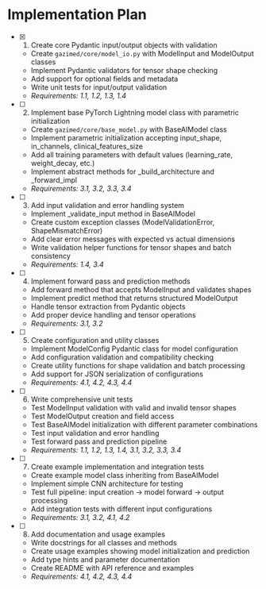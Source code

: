 # Implementation Plan

- [x] 1. Create core Pydantic input/output objects with validation

  - Create `gazimed/core/model_io.py` with ModelInput and ModelOutput classes
  - Implement Pydantic validators for tensor shape checking
  - Add support for optional fields and metadata
  - Write unit tests for input/output validation
  - _Requirements: 1.1, 1.2, 1.3, 1.4_

- [ ] 2. Implement base PyTorch Lightning model class with parametric initialization




  - Create `gazimed/core/base_model.py` with BaseAIModel class
  - Implement parametric initialization accepting input_shape, in_channels, clinical_features_size
  - Add all training parameters with default values (learning_rate, weight_decay, etc.)
  - Implement abstract methods for _build_architecture and _forward_impl
  - _Requirements: 3.1, 3.2, 3.3, 3.4_

- [ ] 3. Add input validation and error handling system
  - Implement _validate_input method in BaseAIModel
  - Create custom exception classes (ModelValidationError, ShapeMismatchError)
  - Add clear error messages with expected vs actual dimensions
  - Write validation helper functions for tensor shapes and batch consistency
  - _Requirements: 1.4, 3.4_

- [ ] 4. Implement forward pass and prediction methods
  - Add forward method that accepts ModelInput and validates shapes
  - Implement predict method that returns structured ModelOutput
  - Handle tensor extraction from Pydantic objects
  - Add proper device handling and tensor operations
  - _Requirements: 3.1, 3.2_

- [ ] 5. Create configuration and utility classes
  - Implement ModelConfig Pydantic class for model configuration
  - Add configuration validation and compatibility checking
  - Create utility functions for shape validation and batch processing
  - Add support for JSON serialization of configurations
  - _Requirements: 4.1, 4.2, 4.3, 4.4_

- [ ] 6. Write comprehensive unit tests
  - Test ModelInput validation with valid and invalid tensor shapes
  - Test ModelOutput creation and field access
  - Test BaseAIModel initialization with different parameter combinations
  - Test input validation and error handling
  - Test forward pass and prediction pipeline
  - _Requirements: 1.1, 1.2, 1.3, 1.4, 3.1, 3.2, 3.3, 3.4_

- [ ] 7. Create example implementation and integration tests
  - Create example model class inheriting from BaseAIModel
  - Implement simple CNN architecture for testing
  - Test full pipeline: input creation → model forward → output processing
  - Add integration tests with different input configurations
  - _Requirements: 3.1, 3.2, 4.1, 4.2_

- [ ] 8. Add documentation and usage examples
  - Write docstrings for all classes and methods
  - Create usage examples showing model initialization and prediction
  - Add type hints and parameter documentation
  - Create README with API reference and examples
  - _Requirements: 4.1, 4.2, 4.3, 4.4_